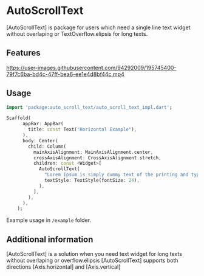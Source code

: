 # AutoScrollText

[AutoScrollText] is package for users which need a single line text widget without overlaping or TextOverflow.elipsis for long texts.

## Features

https://user-images.githubusercontent.com/94292009/195745400-79f7c6ba-bd4c-47ff-bea6-ee1e4d8bf44c.mp4

## Usage

```dart
import 'package:auto_scroll_text/auto_scroll_text_impl.dart';

Scaffold(
      appBar: AppBar(
        title: const Text("Horizontal Example"),
      ),
      body: Center(
        child: Column(
          mainAxisAlignment: MainAxisAlignment.center,
          crossAxisAlignment: CrossAxisAlignment.stretch,
          children: const <Widget>[
            AutoScrollText(
              "Lorem Ipsum is simply dummy text of the printing and typesetting industry. Lorem Ipsum has been the industry's standard dummy text ever since the 1500s, when an unknown printer took a galley of type and scrambled it to make a type specimen book.",
              textStyle: TextStyle(fontSize: 24),
            ),
          ],
        ),
      ),
    );
```

Example usage in `/example` folder.

## Additional information

[AutoScrollText] is a solution when you need
text widget for long texts without overlaping or overflow.elipsis
[AutoScrollText] supports both directions [Axis.horizontal] and [Axis.vertical]
